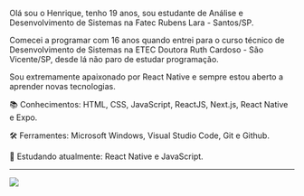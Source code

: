 Olá sou o Henrique, tenho 19 anos, sou estudante de Análise e Desenvolvimento de Sistemas na Fatec Rubens Lara - Santos/SP.

Comecei a programar com 16 anos quando entrei para o curso técnico de Desenvolvimento de Sistemas na ETEC Doutora Ruth Cardoso - São Vicente/SP, desde lá não paro de estudar programação.

Sou extremamente apaixonado por React Native e sempre estou aberto a aprender novas tecnologias.

📚 Conhecimentos: HTML, CSS, JavaScript, ReactJS, Next.js, React Native e Expo.

🛠️ Ferramentes: Microsoft Windows, Visual Studio Code, Git e Github.

📖 Estudando atualmente: React Native e JavaScript.

---

<p align="left">
  <a href="https://www.linkedin.com/in/henrique-luís-oliveira-marques-3406361a7/" target="_blank"><img src="https://img.shields.io/badge/LinkedIn-0077B5?style=for-the-badge&logo=linkedin&logoColor=white"></a>
<p>


